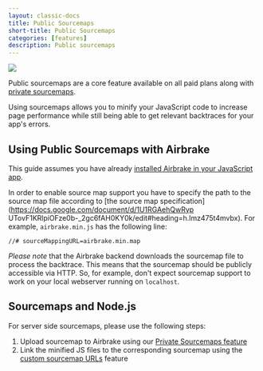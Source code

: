 ```yaml
---
layout: classic-docs
title: Public Sourcemaps
short-title: Public Sourcemaps
categories: [features]
description: Public sourcemaps
---
```


![](https://s3.amazonaws.com/document-resources/jsbrakeman.png)

Public sourcemaps are a core feature available on all paid plans along with
[private sourcemaps](/docs/features/private-sourcemaps).

Using sourcemaps allows you to minify your JavaScript code to increase page
performance while still being able to get relevant backtraces for your app's
errors.

## Using Public Sourcemaps with Airbrake

This guide assumes you have already [installed Airbrake in your JavaScript
app](/docs/installing-airbrake/installing-airbrake-in-a-javascript-application).

In order to enable source map support you have to specify the path to the
source map file according to
[the source map specification](https://docs.google.com/document/d/1U1RGAehQwRyp
UTovF1KRlpiOFze0b-_2gc6fAH0KY0k/edit#heading=h.lmz475t4mvbx).
For example, `airbrake.min.js` has the following line:

```
//# sourceMappingURL=airbrake.min.map
```

*Please note* that the Airbrake backend downloads the sourcemap file to
process the backtrace. This means that the sourcemap should be publicly
accessible via HTTP. So, for example, don't expect sourcemap support to work
on your local webserver running on `localhost`.

## Sourcemaps and Node.js

For server side sourcemaps, please use the following steps:
1. Upload sourcemap to Airbrake using our [Private Sourcemaps
   feature](/docs/features/private-sourcemaps/)
2. Link the minified JS files to the corresponding sourcemap using the [custom
   sourcemap URLs](/docs/features/private-sourcemaps/#custom-sourcemap-urls)
   feature
